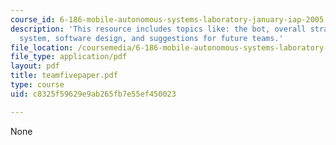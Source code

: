 ```yaml
---
course_id: 6-186-mobile-autonomous-systems-laboratory-january-iap-2005
description: 'This resource includes topics like: the bot, overall strategy, mechanical
  system, software design, and suggestions for future teams.'
file_location: /coursemedia/6-186-mobile-autonomous-systems-laboratory-january-iap-2005/c8325f59629e9ab265fb7e55ef450023_teamfivepaper.pdf
file_type: application/pdf
layout: pdf
title: teamfivepaper.pdf
type: course
uid: c8325f59629e9ab265fb7e55ef450023

---
```

None